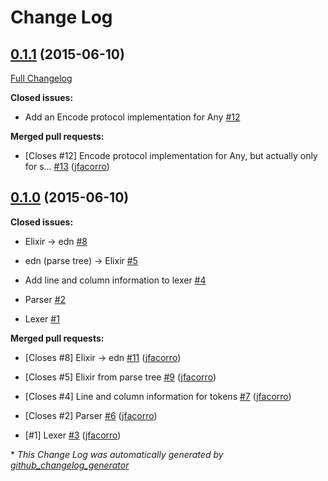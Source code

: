 # Change Log

## [0.1.1](https://github.com/jfacorro/ExEdn/tree/0.1.1) (2015-06-10)

[Full Changelog](https://github.com/jfacorro/ExEdn/compare/0.1.0...0.1.1)

**Closed issues:**

- Add an Encode protocol implementation for Any [\#12](https://github.com/jfacorro/ExEdn/issues/12)

**Merged pull requests:**

- \[Closes \#12\] Encode protocol implementation for Any, but actually only for s… [\#13](https://github.com/jfacorro/ExEdn/pull/13) ([jfacorro](https://github.com/jfacorro))

## [0.1.0](https://github.com/jfacorro/ExEdn/tree/0.1.0) (2015-06-10)

**Closed issues:**

- Elixir -\> edn [\#8](https://github.com/jfacorro/ExEdn/issues/8)

- edn \(parse tree\) -\> Elixir  [\#5](https://github.com/jfacorro/ExEdn/issues/5)

- Add line and column information to lexer [\#4](https://github.com/jfacorro/ExEdn/issues/4)

- Parser [\#2](https://github.com/jfacorro/ExEdn/issues/2)

- Lexer [\#1](https://github.com/jfacorro/ExEdn/issues/1)

**Merged pull requests:**

- \[Closes \#8\] Elixir -\> edn [\#11](https://github.com/jfacorro/ExEdn/pull/11) ([jfacorro](https://github.com/jfacorro))

- \[Closes \#5\] Elixir from parse tree [\#9](https://github.com/jfacorro/ExEdn/pull/9) ([jfacorro](https://github.com/jfacorro))

- \[Closes \#4\] Line and column information for tokens [\#7](https://github.com/jfacorro/ExEdn/pull/7) ([jfacorro](https://github.com/jfacorro))

- \[Closes \#2\] Parser [\#6](https://github.com/jfacorro/ExEdn/pull/6) ([jfacorro](https://github.com/jfacorro))

- \[\#1\] Lexer [\#3](https://github.com/jfacorro/ExEdn/pull/3) ([jfacorro](https://github.com/jfacorro))



\* *This Change Log was automatically generated by [github_changelog_generator](https://github.com/skywinder/Github-Changelog-Generator)*